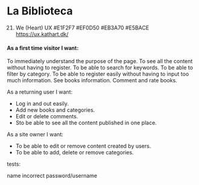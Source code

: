 # La Biblioteca
21. We (Heart) UX
#E1F2F7
#EF0D50
#EB3A70
#E5BACE
https://ux.kathart.dk/

#### As a first time visitor I want:
To immediately  understand the purpose  of the page.
To see all the content without having to register.
To be able to search for keywords.
To be able to filter by category.
To be able to register easily without having to input too much information.
See books information.
Comment and rate books.

As a returning user I want:

- Log in and out easily.
- Add new books and categories.
- Edit or delete comments.
- Sto be able to see all the content published in one place.

As a site owner I want: 
- To be able to edit or remove content created by users.
- To be able to add, delete or remove categories.



tests:

name
incorrect password/username

